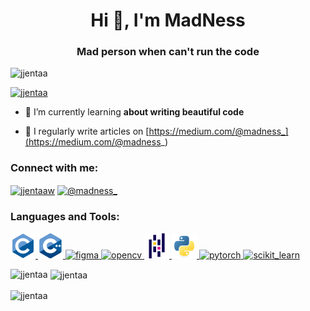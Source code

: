 <h1 align="center">Hi 👋, I'm MadNess</h1>
<h3 align="center">Mad person when can't run the code</h3>

<p align="left"> <img src="https://komarev.com/ghpvc/?username=jjentaa&label=Profile%20views&color=0e75b6&style=flat" alt="jjentaa" /> </p>

<p align="left"> <a href="https://github.com/ryo-ma/github-profile-trophy"><img src="https://github-profile-trophy.vercel.app/?username=jjentaa" alt="jjentaa" /></a> </p>

- 🌱 I’m currently learning **about writing beautiful code**

- 📝 I regularly write articles on [https://medium.com/@madness_](https://medium.com/@madness_)

<h3 align="left">Connect with me:</h3>
<p align="left">
<a href="https://kaggle.com/jjentaaw" target="blank"><img align="center" src="https://raw.githubusercontent.com/rahuldkjain/github-profile-readme-generator/master/src/images/icons/Social/kaggle.svg" alt="jjentaaw" height="30" width="40" /></a>
<a href="https://medium.com/@madness_" target="blank"><img align="center" src="https://raw.githubusercontent.com/rahuldkjain/github-profile-readme-generator/master/src/images/icons/Social/medium.svg" alt="@madness_" height="30" width="40" /></a>
</p>

<h3 align="left">Languages and Tools:</h3>
<p align="left"> <a href="https://www.cprogramming.com/" target="_blank" rel="noreferrer"> <img src="https://raw.githubusercontent.com/devicons/devicon/master/icons/c/c-original.svg" alt="c" width="40" height="40"/> </a> <a href="https://www.w3schools.com/cpp/" target="_blank" rel="noreferrer"> <img src="https://raw.githubusercontent.com/devicons/devicon/master/icons/cplusplus/cplusplus-original.svg" alt="cplusplus" width="40" height="40"/> </a> <a href="https://www.figma.com/" target="_blank" rel="noreferrer"> <img src="https://www.vectorlogo.zone/logos/figma/figma-icon.svg" alt="figma" width="40" height="40"/> </a> <a href="https://opencv.org/" target="_blank" rel="noreferrer"> <img src="https://www.vectorlogo.zone/logos/opencv/opencv-icon.svg" alt="opencv" width="40" height="40"/> </a> <a href="https://pandas.pydata.org/" target="_blank" rel="noreferrer"> <img src="https://raw.githubusercontent.com/devicons/devicon/2ae2a900d2f041da66e950e4d48052658d850630/icons/pandas/pandas-original.svg" alt="pandas" width="40" height="40"/> </a> <a href="https://www.python.org" target="_blank" rel="noreferrer"> <img src="https://raw.githubusercontent.com/devicons/devicon/master/icons/python/python-original.svg" alt="python" width="40" height="40"/> </a> <a href="https://pytorch.org/" target="_blank" rel="noreferrer"> <img src="https://www.vectorlogo.zone/logos/pytorch/pytorch-icon.svg" alt="pytorch" width="40" height="40"/> </a> <a href="https://scikit-learn.org/" target="_blank" rel="noreferrer"> <img src="https://upload.wikimedia.org/wikipedia/commons/0/05/Scikit_learn_logo_small.svg" alt="scikit_learn" width="40" height="40"/> </a> </p>

<p><img align="left" src="https://github-readme-stats.vercel.app/api/top-langs?username=jjentaa&show_icons=true&locale=en&layout=compact" alt="jjentaa" /></p>

<p>&nbsp;<img align="center" src="https://github-readme-stats.vercel.app/api?username=jjentaa&show_icons=true&locale=en" alt="jjentaa" /></p>

<p><img align="center" src="https://github-readme-streak-stats.herokuapp.com/?user=jjentaa&" alt="jjentaa" /></p>
